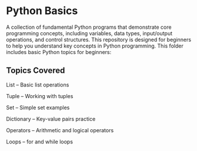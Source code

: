 # Python Basics

A collection of fundamental Python programs that demonstrate core programming concepts, including variables, data types, input/output operations, and control structures. This repository is designed for beginners to help you understand key concepts in Python programming.
This folder includes basic Python topics for beginners:

## Topics Covered

List – Basic list operations

Tuple – Working with tuples

Set – Simple set examples

Dictionary – Key-value pairs practice

Operators – Arithmetic and logical operators

Loops – for and while loops
